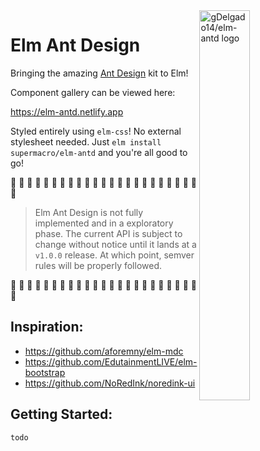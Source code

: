 <img src="https://raw.githubusercontent.com/gDelgado14/elm-antd/master/logo.svg" alt="gDelgado14/elm-antd logo" width="40%" align="right">

# Elm Ant Design

Bringing the amazing [Ant Design](https://ant.design) kit to Elm!

Component gallery can be viewed here:

https://elm-antd.netlify.app

Styled entirely using `elm-css`! No external stylesheet needed. Just `elm install supermacro/elm-antd` and you're all good to go!

🚨 🚨 🚨 🚨 🚨 🚨 🚨 🚨 🚨 🚨 🚨 🚨 🚨 🚨 🚨 🚨 🚨 🚨 🚨 🚨 🚨 🚨 🚨 🚨 

> Elm Ant Design is not fully implemented and in a exploratory phase. The current API is subject to change without notice until it lands at a `v1.0.0` release. At which point, semver rules will be properly followed.

🚨 🚨 🚨 🚨 🚨 🚨 🚨 🚨 🚨 🚨 🚨 🚨 🚨 🚨 🚨 🚨 🚨 🚨 🚨 🚨 🚨 🚨 🚨 🚨 

## Inspiration:
- https://github.com/aforemny/elm-mdc
- https://github.com/EdutainmentLIVE/elm-bootstrap
- https://github.com/NoRedInk/noredink-ui

## Getting Started:

`todo`

